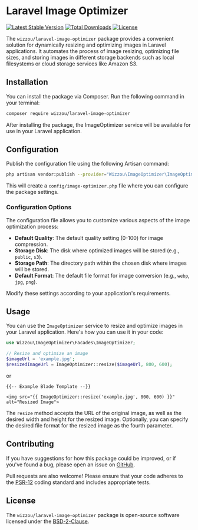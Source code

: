 # Laravel Image Optimizer

[![Latest Stable Version](https://poser.pugx.org/mollie/mollie-api-php/v/stable)](https://packagist.org/packages/mollie/mollie-api-php)
[![Total Downloads](https://poser.pugx.org/mollie/mollie-api-php/downloads)](https://packagist.org/packages/mollie/mollie-api-php)
[![License](http://poser.pugx.org/wizzou/laravel-image-optimizer/license)](https://packagist.org/packages/wizzou/laravel-image-optimizer)

The `wizzou/laravel-image-optimizer` package provides a convenient solution for dynamically resizing and optimizing images in Laravel applications. It automates the process of image resizing, optimizing file sizes, and storing images in different storage backends such as local filesystems or cloud storage services like Amazon S3.

## Installation

You can install the package via Composer. Run the following command in your terminal:

```bash
composer require wizzou/laravel-image-optimizer
```

After installing the package, the ImageOptimizer service will be available for use in your Laravel application.

## Configuration

Publish the configuration file using the following Artisan command:

```bash
php artisan vendor:publish --provider="Wizzou\ImageOptimizer\ImageOptimizerServiceProvider"
```

This will create a `config/image-optimizer.php` file where you can configure the package settings.

### Configuration Options

The configuration file allows you to customize various aspects of the image optimization process:

- **Default Quality**: The default quality setting (0-100) for image compression.
- **Storage Disk**: The disk where optimized images will be stored (e.g., `public`, `s3`).
- **Storage Path**: The directory path within the chosen disk where images will be stored.
- **Default Format**: The default file format for image conversion (e.g., `webp`, `jpg`, `png`).

Modify these settings according to your application's requirements.

## Usage

You can use the `ImageOptimizer` service to resize and optimize images in your Laravel application. Here's how you can use it in your code:

```php
use Wizzou\ImageOptimizer\Facades\ImageOptimizer;

// Resize and optimize an image
$imageUrl = 'example.jpg';
$resizedImageUrl = ImageOptimizer::resize($imageUrl, 800, 600);
```

or

```blade
{{-- Example Blade Template --}}

<img src="{{ ImageOptimizer::resize('example.jpg', 800, 600) }}" alt="Resized Image">
```

The `resize` method accepts the URL of the original image, as well as the desired width and height for the resized image. Optionally, you can specify the desired file format for the resized image as the fourth parameter.

## Contributing

If you have suggestions for how this package could be improved, or if you've found a bug, please open an issue on [GitHub](https://github.com/wizzou-com/laravel-image-optimizer/issues).

Pull requests are also welcome! Please ensure that your code adheres to the [PSR-12](https://www.php-fig.org/psr/psr-12/) coding standard and includes appropriate tests.

## License

The `wizzou/laravel-image-optimizer` package is open-source software licensed under the [BSD-2-Clause](LICENSE.md).
